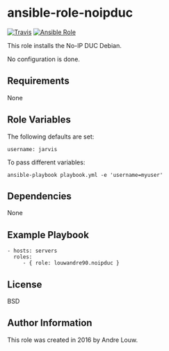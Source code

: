 ansible-role-noipduc
=========
[![Travis](https://img.shields.io/travis/louwandre90/ansible-role-noipduc.svg?style=flat-square)](https://travis-ci.org/louwandre90/ansible-role-noipduc.svg?branch=master)
[![Ansible Role](https://img.shields.io/badge/role-louwandre90.noipduc-blue.svg?style=flat-square)](https://galaxy.ansible.com/louwandre90/noipduc/)

This role installs the No-IP DUC Debian.

No configuration is done. 

Requirements
------------

None

Role Variables
--------------

The following defaults are set:

    username: jarvis

To pass different variables:

    ansible-playbook playbook.yml -e 'username=myuser'
    
Dependencies
------------

None 

Example Playbook
----------------

    - hosts: servers
      roles:
         - { role: louwandre90.noipduc }

License
-------

BSD

Author Information
------------------

This role was created in 2016 by Andre Louw.
